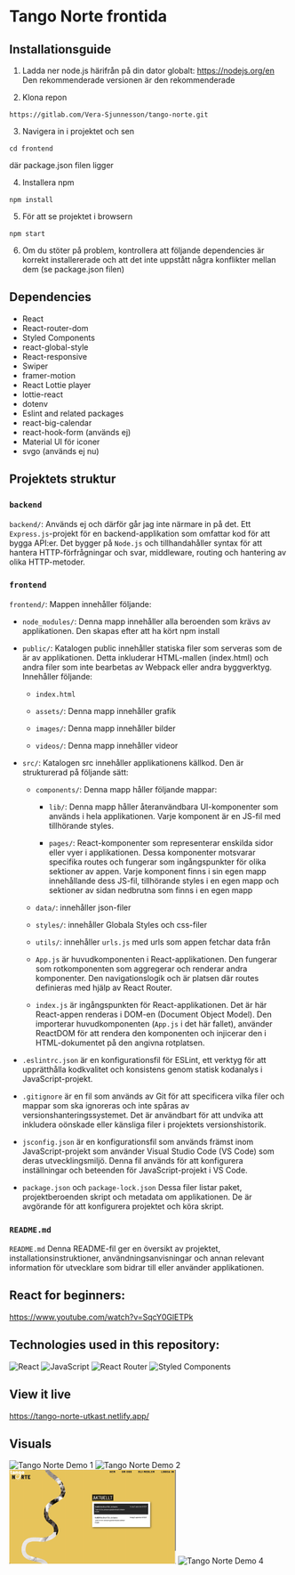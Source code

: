 # Tango Norte frontida

## Installationsguide

1. Ladda ner node.js härifrån på din dator globalt: 
https://nodejs.org/en
Den rekommenderade versionen är den rekommenderade

2. Klona repon

```
https://gitlab.com/Vera-Sjunnesson/tango-norte.git

```

3. Navigera in i projektet och sen

```
cd frontend

```
där package.json filen ligger

4. Installera npm

```
npm install

```

5. För att se projektet i browsern

```
npm start
```

6. Om du stöter på problem, kontrollera att följande dependencies är korrekt installererade och att det inte uppstått några konflikter mellan dem (se package.json filen)

## Dependencies

- React
- React-router-dom
- Styled Components
- react-global-style
- React-responsive
- Swiper
- framer-motion
- React Lottie player
- lottie-react
- dotenv
- Eslint and related packages
- react-big-calendar
- react-hook-form (används ej)
- Material UI för iconer
- svgo (används ej nu)

## Projektets struktur

### `backend`

`backend/`: Används ej och därför går jag inte närmare in på det. Ett `Express.js`-projekt för en backend-applikation som omfattar kod för att bygga API:er. Det bygger på `Node.js` och tillhandahåller syntax för att hantera HTTP-förfrågningar och svar, middleware, routing och hantering av olika HTTP-metoder.

### `frontend`

`frontend/`: Mappen innehåller följande:

- `node_modules/`: Denna mapp innehåller alla beroenden som krävs av applikationen. Den skapas efter att ha kört npm install

- `public/`: Katalogen public innehåller statiska filer som serveras som de är av applikationen. Detta inkluderar HTML-mallen (index.html) och andra filer som inte bearbetas av Webpack eller andra byggverktyg. Innehåller följande:

  - `index.html`

  - `assets/`: Denna mapp innehåller grafik

  - `images/`: Denna mapp innehåller bilder

  - `videos/`: Denna mapp innehåller videor

- `src/`: Katalogen src innehåller applikationens källkod. Den är strukturerad på följande sätt:

  - `components/`: Denna mapp håller följande mappar:

    - `lib/`: Denna mapp håller återanvändbara UI-komponenter som används i hela applikationen. Varje komponent är en JS-fil med tillhörande styles.

    - `pages/`: React-komponenter som representerar enskilda sidor eller vyer i applikationen. Dessa komponenter motsvarar specifika routes och fungerar som ingångspunkter för olika sektioner av appen. Varje komponent finns i sin egen mapp innehållande dess JS-fil, tillhörande styles i en egen mapp och sektioner av sidan nedbrutna som finns i en egen mapp

  - `data/`: innehåller json-filer

  - `styles/`: innehåller Globala Styles och css-filer

  - `utils/`: innehåller `urls.js` med urls som appen fetchar data från

  - `App.js` är huvudkomponenten i React-applikationen. Den fungerar som rotkomponenten som aggregerar och renderar andra komponenter. Den navigationslogik och är platsen där routes definieras med hjälp av React Router.

  - `index.js` är ingångspunkten för React-applikationen. Det är här React-appen renderas i DOM-en (Document Object Model). Den importerar huvudkomponenten (`App.js` i det här fallet), använder ReactDOM för att rendera den komponenten och injicerar den i HTML-dokumentet på den angivna rotplatsen.

- `.eslintrc.json` är en konfigurationsfil för ESLint, ett verktyg för att upprätthålla kodkvalitet och konsistens genom statisk kodanalys i JavaScript-projekt.

- `.gitignore` är en fil som används av Git för att specificera vilka filer och mappar som ska ignoreras och inte spåras av versionshanteringssystemet. Det är användbart för att undvika att inkludera oönskade eller känsliga filer i projektets versionshistorik.

- `jsconfig.json` är en konfigurationsfil som används främst inom JavaScript-projekt som använder Visual Studio Code (VS Code) som deras utvecklingsmiljö. Denna fil används för att konfigurera inställningar och beteenden för JavaScript-projekt i VS Code.

- `package.json` och `package-lock.json`
Dessa filer listar paket, projektberoenden skript och metadata om applikationen. De är avgörande för att konfigurera projektet och köra skript.

### `README.md` 

`README.md` Denna README-fil ger en översikt av projektet, installationsinstruktioner, användningsanvisningar och annan relevant information för utvecklare som bidrar till eller använder applikationen.

## React for beginners:

https://www.youtube.com/watch?v=SqcY0GlETPk

## Technologies used in this repository:
![React](https://img.shields.io/badge/react-%2320232a.svg?style=for-the-badge&logo=react&logoColor=%2361DAFB)
![JavaScript](https://img.shields.io/badge/javascript-%23323330.svg?style=for-the-badge&logo=javascript&logoColor=%23F7DF1E)
![React Router](https://img.shields.io/badge/React_Router-CA4245?style=for-the-badge&logo=react-router&logoColor=white)
![Styled Components](https://img.shields.io/badge/styled--components-DB7093?style=for-the-badge&logo=styled-components&logoColor=white)

## View it live

https://tango-norte-utkast.netlify.app/

## Visuals

<img width="300" alt="Tango Norte Demo 1" src="/frontend/public/images/tango-norte-demo.png">
<img width="300" alt="Tango Norte Demo 2" src="/frontend/public/images/tango-norte-demo3.png">
<img width="300" alt="Tango Norte Demo 3" src="/frontend/public/images/tango-norte-demo2.png">
<img width="300" alt="Tango Norte Demo 4" src="/frontend/public/images/tango-norte-demo4.png">